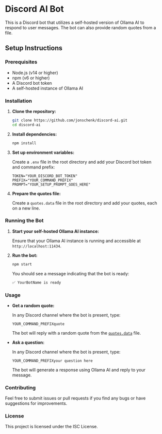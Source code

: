 # Discord AI Bot

This is a Discord bot that utilizes a self-hosted version of Ollama AI to respond to user messages. The bot can also provide random quotes from a file.

## Setup Instructions

### Prerequisites

- Node.js (v14 or higher)
- npm (v6 or higher)
- A Discord bot token
- A self-hosted instance of Ollama AI

### Installation

1. **Clone the repository:**

    ```sh
    git clone https://github.com/jonschenk/discord-ai.git
    cd discord-ai
    ```

2. **Install dependencies:**

    ```sh
    npm install
    ```

3. **Set up environment variables:**

    Create a `.env` file in the root directory and add your Discord bot token and command prefix:

    ```env
    TOKEN="YOUR_DISCORD_BOT_TOKEN"
    PREFIX="YOUR_COMMAND_PREFIX"
    PROMPT="YOUR_SETUP_PROMPT_GOES_HERE"
    ```

4. **Prepare the quotes file:**

    Create a `quotes.data` file in the root directory and add your quotes, each on a new line.

### Running the Bot

1. **Start your self-hosted Ollama AI instance:**

    Ensure that your Ollama AI instance is running and accessible at `http://localhost:11434`.

2. **Run the bot:**

    ```sh
    npm start
    ```

    You should see a message indicating that the bot is ready:

    ```sh
    ✅ YourBotName is ready
    ```

### Usage

- **Get a random quote:**

    In any Discord channel where the bot is present, type:

    ```
    YOUR_COMMAND_PREFIXquote
    ```

    The bot will reply with a random quote from the [`quotes.data`](command:_github.copilot.openRelativePath?%5B%7B%22scheme%22%3A%22file%22%2C%22authority%22%3A%22%22%2C%22path%22%3A%22%2Fc%3A%2FUsers%2Fjon%2Fdiscord-ai%2Fquotes.data%22%2C%22query%22%3A%22%22%2C%22fragment%22%3A%22%22%7D%2C%22dbf39793-adfc-4c59-8c86-cace17718d7c%22%5D "c:\Users\jon\discord-ai\quotes.data") file.

- **Ask a question:**

    In any Discord channel where the bot is present, type:

    ```
    YOUR_COMMAND_PREFIXyour question here
    ```

    The bot will generate a response using Ollama AI and reply to your message.

### Contributing

Feel free to submit issues or pull requests if you find any bugs or have suggestions for improvements.

### License

This project is licensed under the ISC License.